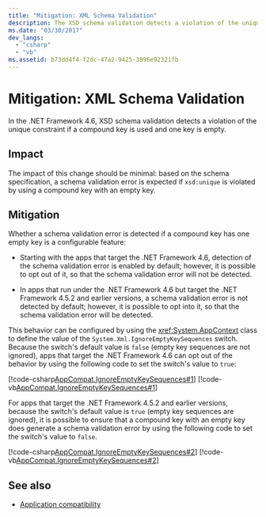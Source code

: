 ```yaml
---
title: "Mitigation: XML Schema Validation"
description: The XSD schema validation detects a violation of the unique constraint if a compound key is used and one key is empty in .NET Framework 4.6.
ms.date: "03/30/2017"
dev_langs: 
  - "csharp"
  - "vb"
ms.assetid: b73dd4f4-f2dc-47a2-9425-3896e92321fb
---
```

# Mitigation: XML Schema Validation
In the .NET Framework 4.6, XSD schema validation detects a violation of the unique constraint if a compound key is used and one key is empty.  
  
## Impact  
 The impact of this change should be minimal: based on the schema specification, a schema validation error is expected if `xsd:unique` is violated by using a compound key with an empty key.  
  
## Mitigation  
 Whether a schema validation error is detected if a compound key has one empty key is a configurable feature:  
  
- Starting with the apps that target the .NET Framework 4.6, detection of the schema validation error is enabled by default; however, it is possible to opt out of it, so that the schema validation error will not be detected.  
  
- In apps that run under the .NET Framework 4.6 but target the .NET Framework 4.5.2 and earlier versions, a schema validation error is not detected by default; however, it is possible to opt into it, so that the schema validation error will be detected.  
  
 This behavior can be configured by using the <xref:System.AppContext> class to define the value of the `System.Xml.IgnoreEmptyKeySequences` switch. Because the switch's default value is `false` (empty key sequences are not ignored), apps that target the .NET Framework 4.6 can opt out of the behavior by using the following code to set the switch's value to `true`:  
  
 [!code-csharp[AppCompat.IgnoreEmptyKeySequences#1](../../../samples/snippets/csharp/VS_Snippets_CLR/appcompat.ignoreemptykeysequences/cs/program.cs#1)]
 [!code-vb[AppCompat.IgnoreEmptyKeySequences#1](../../../samples/snippets/visualbasic/VS_Snippets_CLR/appcompat.ignoreemptykeysequences/vb/module1.vb#1)]  
  
 For apps that target the .NET Framework 4.5.2 and earlier versions, because the switch's default value is `true` (empty key sequences are ignored), it is possible to ensure that a compound key with an empty key does generate a schema validation error by using the following code to set the switch's value to `false`.  
  
 [!code-csharp[AppCompat.IgnoreEmptyKeySequences#2](../../../samples/snippets/csharp/VS_Snippets_CLR/appcompat.ignoreemptykeysequences/cs/program.cs#2)]
 [!code-vb[AppCompat.IgnoreEmptyKeySequences#2](../../../samples/snippets/visualbasic/VS_Snippets_CLR/appcompat.ignoreemptykeysequences/vb/module1.vb#2)]  
  
## See also

- [Application compatibility](application-compatibility.md)
